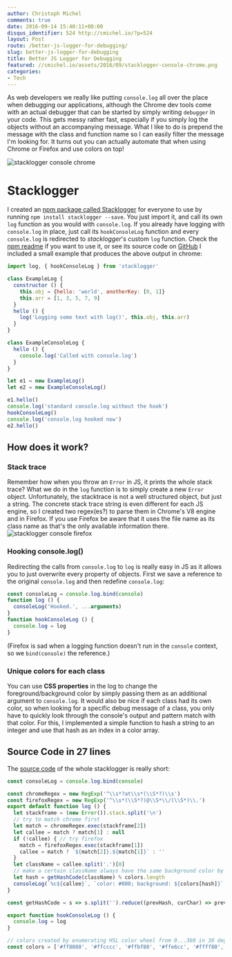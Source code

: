 ```yaml
---
author: Christoph Michel
comments: true
date: 2016-09-14 15:40:11+00:00
disqus_identifier: 524 http://cmichel.io/?p=524
layout: Post
route: /better-js-logger-for-debugging/
slug: better-js-logger-for-debugging
title: Better JS Logger for Debugging
featured: //cmichel.io/assets/2016/09/stacklogger-console-chrome.png
categories:
- Tech
---
```

As web developers we really like putting `console.log` all over the place when debugging our applications, although the Chrome dev tools come with an actual debugger that can be started by simply writing `debugger` in your code. This gets messy rather fast, especially if you simply log the objects without an accompanying message. What I like to do is prepend the message with the class and function name so I can easily filter the message I'm looking for.
It turns out you can actually automate that when using Chrome or Firefox and use colors on top!

![stacklogger console chrome](http://cmichel.io/assets/2016/09/stacklogger-console-chrome.png)

# Stacklogger
I created an [npm package called Stacklogger](https://www.npmjs.com/package/stacklogger) for everyone to use by running `npm install stacklogger --save`. You just import it, and call its own `log` function as you would with `console.log`. If you already have logging with `console.log` in place, just call its `hookConsoleLog` function and every `console.log` is redirected to _stacklogger_'s custom `log` function. Check the [npm readme](https://www.npmjs.com/package/stacklogger) if you want to use it, or see its source code on [GitHub](https://github.com/MrToph/stacklogger)
I included a small example that produces the above output in chrome:
```javascript
import log, { hookConsoleLog } from 'stacklogger'

class ExampleLog {
  constructor () {
    this.obj = {hello: 'world', anotherKey: [0, 1]}
    this.arr = [1, 3, 5, 7, 9]
  }
  hello () {
    log('Logging some text with log()', this.obj, this.arr)
  }
}

class ExampleConsoleLog {
  hello () {
    console.log('Called with console.log')
  }
}

let e1 = new ExampleLog()
let e2 = new ExampleConsoleLog()

e1.hello()
console.log('standard console.log without the hook')
hookConsoleLog()
console.log('console.log hooked now')
e2.hello()
```
## How does it work?
### Stack trace
Remember how when you throw an `Error` in JS, it prints the whole stack trace? What we do in the `log` function is to simply create a new `Error` object. Unfortunately, the stacktrace is not a well structured object, but just a string. The concrete stack trace string is even different for each JS engine, so I created two regex(es?) to parse them in Chrome's V8 engine and in Firefox. If you use Firefox be aware that it uses the file name as its class name as that's the only available information there.
![stacklogger console firefox](http://cmichel.io/assets/2016/09/stacklogger-console-firefox.png)

### Hooking console.log()
Redirecting the calls from `console.log` to `log` is really easy in JS as it allows you to just overwrite every property of objects. First we save a reference to the original `console.log` and then redefine `console.log`:
```javascript
const consoleLog = console.log.bind(console)
function log () {
  consoleLog('Hooked.', ...arguments)
}
function hookConsoleLog () {
  console.log = log
}

```

(Firefox is sad when a logging function doesn't run in the `console` context, so we `bind(console)` the reference.)

### Unique colors for each class
You can use **CSS properties** in the log to change the foreground/background color by simply passing them as an additional argument to `console.log`. It would also be nice if each class had its own color, so when looking for a specific debug message of a class, you only have to quickly look through the console's output and pattern match with that color. For this, I implemented a simple function to hash a string to an integer and use that hash as an index in a color array.

## Source Code in 27 lines
The [source code](https://github.com/MrToph/stacklogger/blob/master/source/index.js) of the whole stacklogger is really short:
```javascript
const consoleLog = console.log.bind(console)

const chromeRegex = new RegExp('^\\s*?at\\s*(\\S*?)\\s')
const firefoxRegex = new RegExp('^\\s*(\\S*?)@\\S*\\/(\\S*)\\.')
export default function log () {
  let stackframe = (new Error()).stack.split('\n')
  // try to match chrome first
  let match = chromeRegex.exec(stackframe[2])
  let callee = match ? match[1] : null
  if (!callee) { // try firefox
    match = firefoxRegex.exec(stackframe[1])
    callee = match ? `${match[2]}.${match[1]}` : ''
  }
  let className = callee.split('.')[0]
  // make a certain className always have the same background color by computing a hash on it
  let hash = getHashCode(className) % colors.length
  consoleLog(`%c${callee}`, `color: #000; background: ${colors[hash]}`, ...arguments)
}

const getHashCode = s => s.split('').reduce((prevHash, curChar) => prevHash * 31 + curChar.charCodeAt(0), 0)

export function hookConsoleLog () {
  console.log = log
}

// colors created by enumerating HSL color wheel from 0...360 in 30 degree steps, with luminosity 75 and 90
const colors = ['#ff8080', '#ffcccc', '#ffbf80', '#ffe6cc', '#ffff80', '#ffffcc', '#bfff80', '#e6ffcc', '#80ff80', '#ccffcc', '#80ffbf', '#ccffe6', '#80ffff', '#ccffff', '#80bfff', '#cce5ff', '#8080ff', '#ccccff', '#bf80ff', '#e5ccff', '#ff80ff', '#ffccff', '#ff80bf', '#ffcce6']
```

